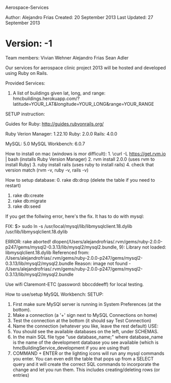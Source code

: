Aerospace-Services

Author: Alejandro Frias
Created: 20 September 2013
Last Updated: 27 September 2013

Version: -1
==================

Team members:
	Vivian Wehner
	Alejandro Frias
	Sean Adler

Our services for aerospace clinic project 2013 will be hosted and
developed using Ruby on Rails.

Provided Services:

  1. A list of buildings given lat, long, and range:
    hmcbuildings.herokuapp.com/?latitude=YOUR_LAT&longitude=YOUR_LONG&range=YOUR_RANGE

SETUP instruction:

Guides for Ruby: http://guides.rubyonrails.org/

Ruby Verion Manager: 1.22.10
Ruby:  2.0.0
Rails: 4.0.0

MySQL: 5.0
MySQL Workbench: 6.0.7

How to install on mac (windows is mor difficult):
	1. \curl -L https://get.rvm.io | bash (installs Ruby Version Manager)
	2. rvm install 2.0.0 (uses rvm to install Ruby)
	3. ruby install rails (uses ruby to install rails)
  4. check that version match (rvm -v, ruby -v, rails -v)

How to setup database:
  0. rake db:drop (delete the table if you need to restart)
  1. rake db:create
  2. rake db:migrate
  3. rake db:seed

If you get the follwing error, here's the fix. It has to do with mysql:

FIX:
$> sudo ln -s /usr/local/mysql/lib/libmysqlclient.18.dylib /usr/lib/libmysqlclient.18.dylib

ERROR:
rake aborted!
dlopen(/Users/alejandrofrias/.rvm/gems/ruby-2.0.0-p247/gems/mysql2-0.3.13/lib/mysql2/mysql2.bundle, 9): Library not loaded: libmysqlclient.18.dylib
  Referenced from: /Users/alejandrofrias/.rvm/gems/ruby-2.0.0-p247/gems/mysql2-0.3.13/lib/mysql2/mysql2.bundle
  Reason: image not found - /Users/alejandrofrias/.rvm/gems/ruby-2.0.0-p247/gems/mysql2-0.3.13/lib/mysql2/mysql2.bundle

Use wifi Claremont-ETC (password: bbccddeeff) for local testing.

How to use/setup MySQL Workbench:
 SETUP:
  1. First make sure MySQl server is running in System Preferences (at the bottom).
  2. Make a connection (a '+' sign next to MySQL Connections on home)
  3. Test the connection at the bottom (it should say Test Connection)
  4. Name the connection (whatever you like, leave the rest default)
 USE:
  1. You should see the available databases on the left, under SCHEMAS.
  2. In the main SQL file type "use database_name;" where database_name is the name of the development database you see available (which is hmcBuildingService_development if you are using that)
  3. COMMAND + ENTER or the lighting icons will run any mysql commands you enter. You can even edit the table that pops up from a SELECT query and it will create the correct SQL commands to incorporate the change and let you run them. This includes creating/deleting rows (or entries)
